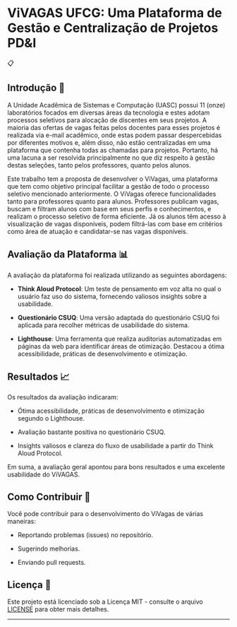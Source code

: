 # ViVAGAS UFCG: Uma Plataforma de Gestão e Centralização de Projetos PD&I 
📋

## Introdução 🚀

A Unidade Acadêmica de Sistemas e Computação (UASC) possui 11 (onze) laboratórios focados em diversas áreas da tecnologia e estes adotam processos seletivos para alocação de discentes em seus projetos. A maioria das ofertas de vagas feitas pelos docentes para esses projetos é realizada via e-mail acadêmico, onde estas podem passar despercebidas por diferentes motivos e, além disso, não estão centralizadas em uma plataforma que contenha todas as chamadas para projetos. Portanto, há uma lacuna a ser resolvida principalmente no que diz respeito à gestão destas seleções, tanto pelos professores, quanto pelos alunos.

Este trabalho tem a proposta de desenvolver o ViVagas, uma plataforma que tem como objetivo principal facilitar a gestão de todo o processo seletivo mencionado anteriormente. O ViVagas oferece funcionalidades tanto para professores quanto para alunos. Professores publicam vagas, buscam e filtram alunos com base em seus perfis e conhecimentos, e realizam o processo seletivo de forma eficiente. Já os alunos têm acesso à visualização de vagas disponíveis, podem filtrá-las com base em critérios como área de atuação e candidatar-se nas vagas disponíveis.

## Avaliação da Plataforma 📊

A avaliação da plataforma foi realizada utilizando as seguintes abordagens:

- **Think Aloud Protocol**: Um teste de pensamento em voz alta no qual o usuário faz uso do sistema, fornecendo valiosos insights sobre a usabilidade.

- **Questionário CSUQ**: Uma versão adaptada do questionário CSUQ foi aplicada para recolher métricas de usabilidade do sistema.

- **Lighthouse**: Uma ferramenta que realiza auditorias automatizadas em páginas da web para identificar áreas de otimização. Destacou a ótima acessibilidade, práticas de desenvolvimento e otimização.

## Resultados 📈

Os resultados da avaliação indicaram:

- Ótima acessibilidade, práticas de desenvolvimento e otimização segundo o Lighthouse.

- Avaliação bastante positiva no questionário CSUQ.

- Insights valiosos e clareza do fluxo de usabilidade a partir do Think Aloud Protocol.

Em suma, a avaliação geral apontou para bons resultados e uma excelente usabilidade do ViVAGAS.

## Como Contribuir 🤝

Você pode contribuir para o desenvolvimento do ViVagas de várias maneiras:

- Reportando problemas (issues) no repositório.

- Sugerindo melhorias.

- Enviando pull requests.

## Licença 📜

Este projeto está licenciado sob a Licença MIT - consulte o arquivo [LICENSE](LICENSE) para obter mais detalhes.

---
